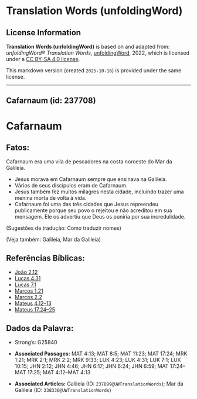 # Translation Words (unfoldingWord)

## License Information

**Translation Words (unfoldingWord)** is based on and adapted from: _unfoldingWord® Translation Words_, [unfoldingWord](https://unfoldingword.org/utw), 2022, which is licensed under a [CC BY-SA 4.0 license](https://creativecommons.org/licenses/by-sa/4.0/legalcode.en).

This markdown version (created `2025-10-16`) is provided under the same license.



--------------------------------

## Cafarnaum (id: 237708)

Cafarnaum
=========

Fatos:
------

Cafarnaum era uma vila de pescadores na costa noroeste do Mar da Galileia.

* Jesus morava em Cafarnaum sempre que ensinava na Galileia.
* Vários de seus discípulos eram de Cafarnaum.
* Jesus também fez muitos milagres nesta cidade, incluindo trazer uma menina morta de volta à vida.
* Cafarnaum foi uma das três cidades que Jesus repreendeu publicamente porque seu povo o rejeitou e não acreditou em sua mensagem. Ele os advertiu que Deus os puniria por sua incredulidade.

(Sugestões de tradução: Como traduzir nomes)

(Veja também: Galileia, Mar da Galileia)

Referências Bíblicas:
---------------------

* [João 2\.12](https://ref.ly/John2:12)
* [Lucas 4\.31](https://ref.ly/Luke4:31)
* [Lucas 7\.1](https://ref.ly/Luke7:1)
* [Marcos 1\.21](https://ref.ly/Mark1:21)
* [Marcos 2\.2](https://ref.ly/Mark2:2)
* [Mateus 4\.12–13](https://ref.ly/Matt4:12-Matt4:13)
* [Mateus 17\.24–25](https://ref.ly/Matt17:24-Matt17:25)

Dados da Palavra:
-----------------

* Strong’s: G25840

* **Associated Passages:** MAT 4:13; MAT 8:5; MAT 11:23; MAT 17:24; MRK 1:21; MRK 2:1; MRK 2:2; MRK 9:33; LUK 4:23; LUK 4:31; LUK 7:1; LUK 10:15; JHN 2:12; JHN 4:46; JHN 6:17; JHN 6:24; JHN 6:59; MAT 17:24–MAT 17:25; MAT 4:12–MAT 4:13
* **Associated Articles:** Galileia (ID: `237899@UWTranslationWords`); Mar da Galileia (ID: `238336@UWTranslationWords`)


